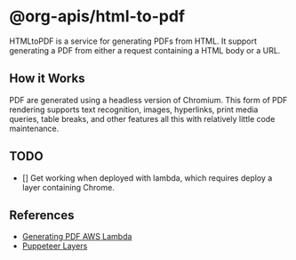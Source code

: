 # @org-apis/html-to-pdf

HTMLtoPDF is a service for generating PDFs from HTML. It support generating a
PDF from either a request containing a HTML body or a URL.

## How it Works

PDF are generated using a headless version of Chromium. This form of PDF
rendering supports text recognition, images, hyperlinks, print media queries,
table breaks, and other features all this with relatively little code
maintenance.

## TODO

- [] Get working when deployed with lambda, which requires deploy a layer
  containing Chrome.

## References

- [Generating PDF AWS Lambda](https://wavelop.com/en/story/generate-pdf-with-aws-lambda/)
- [Puppeteer Layers](https://github.com/RafalWilinski/serverless-puppeteer-layers/tree/master/layer)
